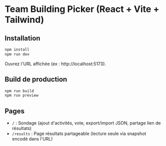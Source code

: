 # Team Building Picker (React + Vite + Tailwind)

## Installation
```bash
npm install
npm run dev
```

Ouvrez l'URL affichée (ex : http://localhost:5173).

## Build de production
```bash
npm run build
npm run preview
```

## Pages
- `/` : Sondage (ajout d'activités, vote, export/import JSON, partage lien de résultats)
- `/results` : Page résultats partageable (lecture seule via snapshot encodé dans l'URL)